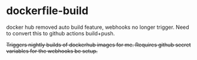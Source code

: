 # dockerfile-build

docker hub removed auto build feature, webhooks no longer trigger.  Need to convert this to github actions build+push.

~~Triggers nightly builds of dockerhub images for me.  Requires github secret variables for the webhooks be setup.~~
